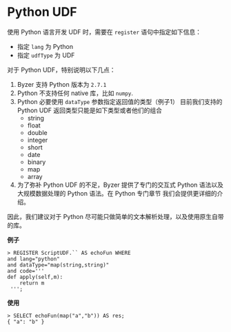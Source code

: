 # Python UDF

使用 Python 语言开发 UDF 时，需要在 `register` 语句中指定如下信息：
- 指定 `lang` 为 Python
- 指定 `udfType` 为 UDF

对于 Python UDF，特别说明以下几点：

1. Byzer 支持 Python 版本为 `2.7.1`
2. Python 不支持任何 native 库，比如 `numpy`.
3. Python 必要使用 `dataType` 参数指定返回值的类型（例子1）
   目前我们支持的 Python UDF 返回类型只能是如下类型或者他们的组合 
   - string
   - float
   - double 
   - integer
   - short
   - date
   - binary
   - map
   - array
4. 为了弥补 Python UDF 的不足，Byzer 提供了专门的交互式 Python 语法以及大规模数据处理的 Python 语法。在 Python 专门章节 我们会提供更详细的介绍。

因此，我们建议对于 Python 尽可能只做简单的文本解析处理，以及使用原生自带的库。

**例子**
```
> REGISTER ScriptUDF.`` AS echoFun WHERE
and lang="python"
and dataType="map(string,string)"
and code='''
def apply(self,m):
    return m
 ''';
```
**使用**
```
> SELECT echoFun(map("a","b")) AS res;
{ "a": "b" }
```